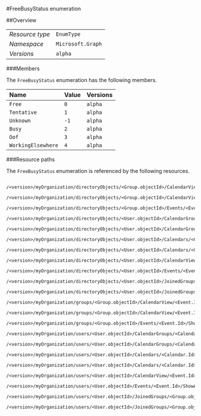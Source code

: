 #FreeBusyStatus enumeration

 



##Overview

|  |  | 
| :-- | :-- | 
| _Resource type_ | `EnumType` | 
| _Namespace_ | `Microsoft.Graph` | 
| _Versions_ | `alpha` | 


###Members

The `FreeBusyStatus` enumeration has the following members. 

| Name | Value | Versions | 
| :-- | :-- | :-- | 
| `Free` | `0` | `alpha` | 
| `Tentative` | `1` | `alpha` | 
| `Unknown` | `-1` | `alpha` | 
| `Busy` | `2` | `alpha` | 
| `Oof` | `3` | `alpha` | 
| `WorkingElsewhere` | `4` | `alpha` | 


###Resource paths

The `FreeBusyStatus` enumeration is referenced by the following resources. 

```
	/<version>/myOrganization/directoryObjects/<Group.objectId>/CalendarView/<Event.Id>/Instances/<Event.Id>/ShowAs
	/<version>/myOrganization/directoryObjects/<Group.objectId>/CalendarView/<Event.Id>/ShowAs
	/<version>/myOrganization/directoryObjects/<Group.objectId>/Events/<Event.Id>/ShowAs
	/<version>/myOrganization/directoryObjects/<User.objectId>/CalendarGroups/<CalendarGroup.Id>/Calendars/<Calendar.Id>/CalendarView/<Event.Id>/ShowAs
	/<version>/myOrganization/directoryObjects/<User.objectId>/CalendarGroups/<CalendarGroup.Id>/Calendars/<Calendar.Id>/Events/<Event.Id>/ShowAs
	/<version>/myOrganization/directoryObjects/<User.objectId>/Calendars/<Calendar.Id>/CalendarView/<Event.Id>/ShowAs
	/<version>/myOrganization/directoryObjects/<User.objectId>/Calendars/<Calendar.Id>/Events/<Event.Id>/ShowAs
	/<version>/myOrganization/directoryObjects/<User.objectId>/CalendarView/<Event.Id>/ShowAs
	/<version>/myOrganization/directoryObjects/<User.objectId>/Events/<Event.Id>/ShowAs
	/<version>/myOrganization/directoryObjects/<User.objectId>/JoinedGroups/<Group.objectId>/CalendarView/<Event.Id>/ShowAs
	/<version>/myOrganization/directoryObjects/<User.objectId>/JoinedGroups/<Group.objectId>/Events/<Event.Id>/ShowAs
	/<version>/myOrganization/groups/<Group.objectId>/CalendarView/<Event.Id>/Instances/<Event.Id>/ShowAs
	/<version>/myOrganization/groups/<Group.objectId>/CalendarView/<Event.Id>/ShowAs
	/<version>/myOrganization/groups/<Group.objectId>/Events/<Event.Id>/ShowAs
	/<version>/myOrganization/users/<User.objectId>/CalendarGroups/<CalendarGroup.Id>/Calendars/<Calendar.Id>/CalendarView/<Event.Id>/ShowAs
	/<version>/myOrganization/users/<User.objectId>/CalendarGroups/<CalendarGroup.Id>/Calendars/<Calendar.Id>/Events/<Event.Id>/ShowAs
	/<version>/myOrganization/users/<User.objectId>/Calendars/<Calendar.Id>/CalendarView/<Event.Id>/ShowAs
	/<version>/myOrganization/users/<User.objectId>/Calendars/<Calendar.Id>/Events/<Event.Id>/ShowAs
	/<version>/myOrganization/users/<User.objectId>/CalendarView/<Event.Id>/ShowAs
	/<version>/myOrganization/users/<User.objectId>/Events/<Event.Id>/ShowAs
	/<version>/myOrganization/users/<User.objectId>/JoinedGroups/<Group.objectId>/CalendarView/<Event.Id>/ShowAs
	/<version>/myOrganization/users/<User.objectId>/JoinedGroups/<Group.objectId>/Events/<Event.Id>/ShowAs
```





